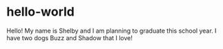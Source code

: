 # hello-world

Hello! My name is Shelby and I am planning to graduate this school year. I have two dogs Buzz and Shadow that I love!
